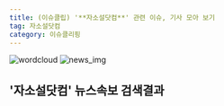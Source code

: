 ```yaml
---
title: (이슈클립) '**자소설닷컴**' 관련 이슈, 기사 모아 보기
tag: 자소설닷컴
category: 이슈클리핑
---
```

![wordcloud](https://s3.ap-northeast-2.amazonaws.com/lyrics101-wordcloud/2018-09-26-1537953809.png)
![news_img](https://user-images.githubusercontent.com/42597476/44507050-1206f400-a6e4-11e8-8d98-7ffbfebb353f.png)
## **'**자소설닷컴**'** 뉴스속보 검색결과

